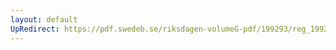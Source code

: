 ```yaml
---
layout: default
UpRedirect: https://pdf.swedeb.se/riksdagen-volumeG-pdf/199293/reg_199293/reg_199293_0274.pdf
---
```

